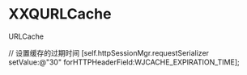 # XXQURLCache
URLCache

// 设置缓存的过期时间
    [self.httpSessionMgr.requestSerializer setValue:@"30" forHTTPHeaderField:WJCACHE_EXPIRATION_TIME];
